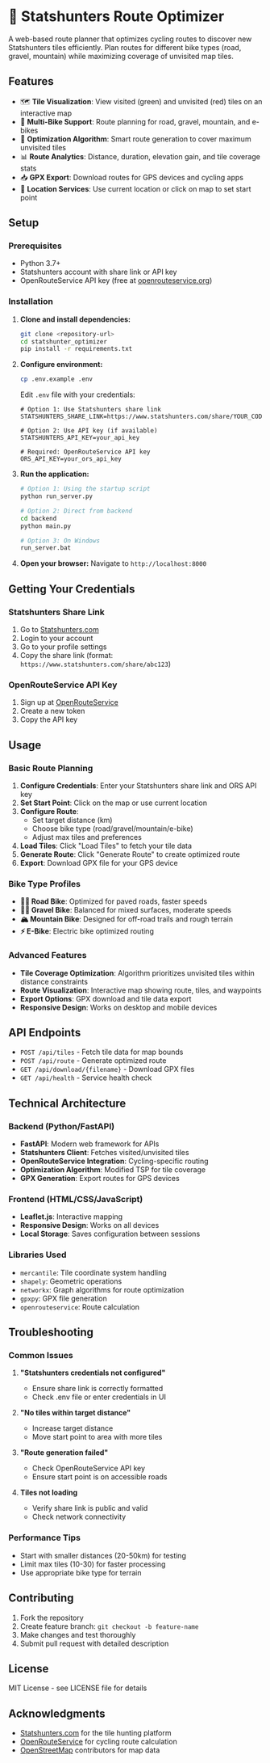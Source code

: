 # 🚴 Statshunters Route Optimizer

A web-based route planner that optimizes cycling routes to discover new Statshunters tiles efficiently. Plan routes for different bike types (road, gravel, mountain) while maximizing coverage of unvisited map tiles.

## Features

- 🗺️ **Tile Visualization**: View visited (green) and unvisited (red) tiles on an interactive map
- 🚴 **Multi-Bike Support**: Route planning for road, gravel, mountain, and e-bikes
- 🎯 **Optimization Algorithm**: Smart route generation to cover maximum unvisited tiles
- 📊 **Route Analytics**: Distance, duration, elevation gain, and tile coverage stats
- 📥 **GPX Export**: Download routes for GPS devices and cycling apps
- 📍 **Location Services**: Use current location or click on map to set start point

## Setup

### Prerequisites

- Python 3.7+
- Statshunters account with share link or API key
- OpenRouteService API key (free at [openrouteservice.org](https://openrouteservice.org/dev/#/signup))

### Installation

1. **Clone and install dependencies:**
   ```bash
   git clone <repository-url>
   cd statshunter_optimizer
   pip install -r requirements.txt
   ```

2. **Configure environment:**
   ```bash
   cp .env.example .env
   ```
   Edit `.env` file with your credentials:
   ```
   # Option 1: Use Statshunters share link
   STATSHUNTERS_SHARE_LINK=https://www.statshunters.com/share/YOUR_CODE
   
   # Option 2: Use API key (if available)
   STATSHUNTERS_API_KEY=your_api_key
   
   # Required: OpenRouteService API key
   ORS_API_KEY=your_ors_api_key
   ```

3. **Run the application:**
   ```bash
   # Option 1: Using the startup script
   python run_server.py
   
   # Option 2: Direct from backend
   cd backend
   python main.py
   
   # Option 3: On Windows
   run_server.bat
   ```
   
4. **Open your browser:**
   Navigate to `http://localhost:8000`

## Getting Your Credentials

### Statshunters Share Link
1. Go to [Statshunters.com](https://www.statshunters.com)
2. Login to your account
3. Go to your profile settings
4. Copy the share link (format: `https://www.statshunters.com/share/abc123`)

### OpenRouteService API Key
1. Sign up at [OpenRouteService](https://openrouteservice.org/dev/#/signup)
2. Create a new token
3. Copy the API key

## Usage

### Basic Route Planning

1. **Configure Credentials**: Enter your Statshunters share link and ORS API key
2. **Set Start Point**: Click on the map or use current location
3. **Configure Route**: 
   - Set target distance (km)
   - Choose bike type (road/gravel/mountain/e-bike)
   - Adjust max tiles and preferences
4. **Load Tiles**: Click "Load Tiles" to fetch your tile data
5. **Generate Route**: Click "Generate Route" to create optimized route
6. **Export**: Download GPX file for your GPS device

### Bike Type Profiles

- **🚴‍♂️ Road Bike**: Optimized for paved roads, faster speeds
- **🚵‍♀️ Gravel Bike**: Balanced for mixed surfaces, moderate speeds
- **🏔️ Mountain Bike**: Designed for off-road trails and rough terrain  
- **⚡ E-Bike**: Electric bike optimized routing

### Advanced Features

- **Tile Coverage Optimization**: Algorithm prioritizes unvisited tiles within distance constraints
- **Route Visualization**: Interactive map showing route, tiles, and waypoints
- **Export Options**: GPX download and tile data export
- **Responsive Design**: Works on desktop and mobile devices

## API Endpoints

- `POST /api/tiles` - Fetch tile data for map bounds
- `POST /api/route` - Generate optimized route
- `GET /api/download/{filename}` - Download GPX files
- `GET /api/health` - Service health check

## Technical Architecture

### Backend (Python/FastAPI)
- **FastAPI**: Modern web framework for APIs
- **Statshunters Client**: Fetches visited/unvisited tiles
- **OpenRouteService Integration**: Cycling-specific routing
- **Optimization Algorithm**: Modified TSP for tile coverage
- **GPX Generation**: Export routes for GPS devices

### Frontend (HTML/CSS/JavaScript)
- **Leaflet.js**: Interactive mapping
- **Responsive Design**: Works on all devices
- **Local Storage**: Saves configuration between sessions

### Libraries Used
- `mercantile`: Tile coordinate system handling
- `shapely`: Geometric operations
- `networkx`: Graph algorithms for route optimization
- `gpxpy`: GPX file generation
- `openrouteservice`: Route calculation

## Troubleshooting

### Common Issues

1. **"Statshunters credentials not configured"**
   - Ensure share link is correctly formatted
   - Check .env file or enter credentials in UI

2. **"No tiles within target distance"** 
   - Increase target distance
   - Move start point to area with more tiles

3. **"Route generation failed"**
   - Check OpenRouteService API key
   - Ensure start point is on accessible roads

4. **Tiles not loading**
   - Verify share link is public and valid
   - Check network connectivity

### Performance Tips

- Start with smaller distances (20-50km) for testing
- Limit max tiles (10-30) for faster processing
- Use appropriate bike type for terrain

## Contributing

1. Fork the repository
2. Create feature branch: `git checkout -b feature-name`
3. Make changes and test thoroughly
4. Submit pull request with detailed description

## License

MIT License - see LICENSE file for details

## Acknowledgments

- [Statshunters.com](https://www.statshunters.com) for the tile hunting platform
- [OpenRouteService](https://openrouteservice.org) for cycling route calculation
- [OpenStreetMap](https://www.openstreetmap.org) contributors for map data